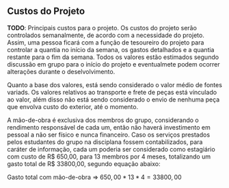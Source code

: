 ## Custos do Projeto

**TODO**: Principais custos para o projeto.
Os custos do projeto serão controlados semanalmente, de acordo com a necessidade do projeto. Assim, uma pessoa ficará com a função de tesoureiro do projeto para controlar a quantia no início da semana, os gastos detalhados e a quantia restante para o fim da semana. Todos os valores estão estimados segundo discussão em grupo para o início do projeto e eventualmete podem ocorrer alterações durante o deselvolvimento.

Quanto a base dos valores, está sendo considerado o valor médio de fontes variads. Os valores relativos ao transporte e frete de peças está vínculado ao valor, além disso não está sendo considerado o envio de nenhuma peça que envolva custo do exterior, até o momento.

A mão-de-obra é exclusiva dos membros do grupo, considerando o rendimento responsável de cada um, então não haverá investimento em pessoal a não ser físico e nunca financeiro. Caso os serviços prestados pelos estudantes do grupo na disciplana fossem contabilizados, para caráter de informação, cada um poderia ser considerado como estagiário com custo de R$ 650,00, para 13 membros por 4 meses, totalizando um gasto total de R$ 33800,00, segundo equação abaixo:

Gasto total com mão-de-obra => $650,00*13*4 = 33800,00$

